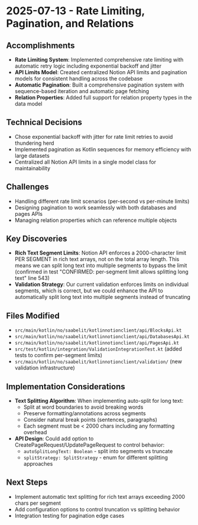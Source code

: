 # 2025-07-13 - Rate Limiting, Pagination, and Relations

## Accomplishments

- **Rate Limiting System**: Implemented comprehensive rate limiting with automatic retry logic including exponential backoff and jitter
- **API Limits Model**: Created centralized Notion API limits and pagination models for consistent handling across the codebase
- **Automatic Pagination**: Built a comprehensive pagination system with sequence-based iteration and automatic page fetching
- **Relation Properties**: Added full support for relation property types in the data model

## Technical Decisions

- Chose exponential backoff with jitter for rate limit retries to avoid thundering herd
- Implemented pagination as Kotlin sequences for memory efficiency with large datasets
- Centralized all Notion API limits in a single model class for maintainability

## Challenges

- Handling different rate limit scenarios (per-second vs per-minute limits)
- Designing pagination to work seamlessly with both databases and pages APIs
- Managing relation properties which can reference multiple objects

## Key Discoveries

- **Rich Text Segment Limits**: Notion API enforces a 2000-character limit PER SEGMENT in rich text arrays, not on the total array length. This means we can split long text into multiple segments to bypass the limit (confirmed in test "CONFIRMED: per-segment limit allows splitting long text" line 543)
- **Validation Strategy**: Our current validation enforces limits on individual segments, which is correct, but we could enhance the API to automatically split long text into multiple segments instead of truncating

## Files Modified

- `src/main/kotlin/no/saabelit/kotlinnotionclient/api/BlocksApi.kt`
- `src/main/kotlin/no/saabelit/kotlinnotionclient/api/DatabasesApi.kt`
- `src/main/kotlin/no/saabelit/kotlinnotionclient/api/PagesApi.kt`
- `src/test/kotlin/integration/ValidationIntegrationTest.kt` (added tests to confirm per-segment limits)
- `src/main/kotlin/no/saabelit/kotlinnotionclient/validation/` (new validation infrastructure)

## Implementation Considerations

- **Text Splitting Algorithm**: When implementing auto-split for long text:
  - Split at word boundaries to avoid breaking words
  - Preserve formatting/annotations across segments
  - Consider natural break points (sentences, paragraphs)
  - Each segment must be < 2000 chars including any formatting overhead
- **API Design**: Could add option to CreatePageRequest/UpdatePageRequest to control behavior:
  - `autoSplitLongText: Boolean` - split into segments vs truncate
  - `splitStrategy: SplitStrategy` - enum for different splitting approaches

## Next Steps

- Implement automatic text splitting for rich text arrays exceeding 2000 chars per segment
- Add configuration options to control truncation vs splitting behavior
- Integration testing for pagination edge cases